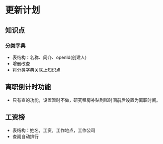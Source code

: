 # 更新计划

## 知识点

### 分类字典

- 表结构：名称、简介、openId(创建人)
- 增删改查
- 将分类字典关联上知识点

## 离职倒计时功能

- 只有查的功能，设置暂时不做，研究租房补贴到账时间前后设置为离职时间。

## 工资榜

- 表结构：姓名，工资，工作地点，工作公司
- 查阅自动排行